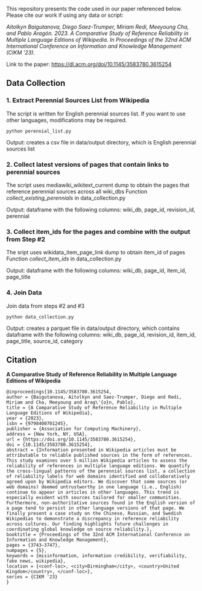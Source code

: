 This repository presents the code used in our paper referenced below. Please cite our work if using any data or script:

<em>Aitolkyn Baigutanova, Diego Saez-Trumper, Miriam Redi, Meeyoung Cha, and Pablo Aragón. 2023. A Comparative Study of Reference Reliability in Multiple Language Editions of Wikipedia. In Proceedings of the 32nd ACM International Conference on Information and Knowledge Management (CIKM '23).</em> 

Link to the paper: https://dl.acm.org/doi/10.1145/3583780.3615254

## Data Collection

### 1. Extract Perennial Sources List from Wikipedia 
The script is written for English perennial sources list. If you want to use other languages, modifications may be required. 

```commandline
python perennial_list.py
```

Output: creates a csv file in data/output directory, which is English perennial sources list


### 2. Collect latest versions of pages that contain links to perennial sources 
The script uses mediawiki_wikitext_current dump to obtain the pages that reference perennial sources across all wiki_dbs
Function <em>collect_existing_perennials</em> in data_collection.py

Output: dataframe with the following columns: wiki_db, page_id, revision_id, perennial


### 3. Collect item_ids for the pages and combine with the output from Step #2
The sript uses wikidata_item_page_link dump to obtain item_id of pages 
Function <em>collect_item_ids</em> in data_collection.py

Output: dataframe with the following columns: wiki_db, page_id, item_id, page_title


### 4. Join Data 
Join data from steps #2 and #3 

```commandline
python data_collection.py
```

Output: creates a parquet file in data/output directory, which contains dataframe with the following columns: wiki_db, page_id, revision_id, item_id, page_title, source_id, category


## Citation
**A Comparative Study of Reference Reliability in Multiple Language Editions of Wikipedia**
```
@inproceedings{10.1145/3583780.3615254,
author = {Baigutanova, Aitolkyn and Saez-Trumper, Diego and Redi, Miriam and Cha, Meeyoung and Arag\'{o}n, Pablo},
title = {A Comparative Study of Reference Reliability in Multiple Language Editions of Wikipedia},
year = {2023},
isbn = {9798400701245},
publisher = {Association for Computing Machinery},
address = {New York, NY, USA},
url = {https://doi.org/10.1145/3583780.3615254},
doi = {10.1145/3583780.3615254},
abstract = {Information presented in Wikipedia articles must be attributable to reliable published sources in the form of references. This study examines over 5 million Wikipedia articles to assess the reliability of references in multiple language editions. We quantify the cross-lingual patterns of the perennial sources list, a collection of reliability labels for web domains identified and collaboratively agreed upon by Wikipedia editors. We discover that some sources (or web domains) deemed untrustworthy in one language (i.e., English) continue to appear in articles in other languages. This trend is especially evident with sources tailored for smaller communities. Furthermore, non-authoritative sources found in the English version of a page tend to persist in other language versions of that page. We finally present a case study on the Chinese, Russian, and Swedish Wikipedias to demonstrate a discrepancy in reference reliability across cultures. Our finding highlights future challenges in coordinating global knowledge on source reliability.},
booktitle = {Proceedings of the 32nd ACM International Conference on Information and Knowledge Management},
pages = {3743–3747},
numpages = {5},
keywords = {misinformation, information credibility, verifiability, fake news, wikipedia},
location = {<conf-loc>, <city>Birmingham</city>, <country>United Kingdom</country>, </conf-loc>},
series = {CIKM '23}
}
```